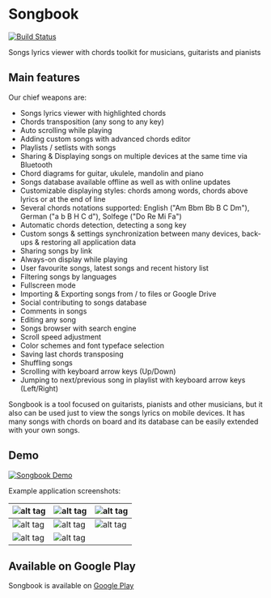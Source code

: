# Songbook
[![Build Status](https://travis-ci.org/igrek51/android-songbook.svg?branch=master)](https://travis-ci.org/igrek51/android-songbook)

Songs lyrics viewer with chords toolkit for musicians, guitarists and pianists

## Main features
Our chief weapons are:
- Songs lyrics viewer with highlighted chords
- Chords transposition (any song to any key)
- Auto scrolling while playing
- Adding custom songs with advanced chords editor
- Playlists / setlists with songs
- Sharing & Displaying songs on multiple devices at the same time via Bluetooth
- Chord diagrams for guitar, ukulele, mandolin and piano
- Songs database available offline as well as with online updates
- Customizable displaying styles: chords among words, chords above lyrics or at the end of line
- Several chords notations supported: English ("Am Bbm Bb B C Dm"), German ("a b B H C d"), Solfege ("Do Re Mi Fa")
- Automatic chords detection, detecting a song key
- Custom songs & settings synchronization between many devices, back-ups & restoring all application data
- Sharing songs by link
- Always-on display while playing
- User favourite songs, latest songs and recent history list
- Filtering songs by languages
- Fullscreen mode
- Importing & Exporting songs from / to files or Google Drive
- Social contributing to songs database
- Comments in songs
- Editing any song
- Songs browser with search engine
- Scroll speed adjustment
- Color schemes and font typeface selection
- Saving last chords transposing
- Shuffling songs
- Scrolling with keyboard arrow keys (Up/Down)
- Jumping to next/previous song in playlist with keyboard arrow keys (Left/Right)

Songbook is a tool focused on guitarists, pianists and other musicians, but it also can be used just to view the songs lyrics on mobile devices.
It has many songs with chords on board and its database can be easily extended with your own songs.

## Demo
[![Songbook Demo](https://img.youtube.com/vi/VMsKZNkbl3A/0.jpg)](https://www.youtube.com/watch?v=VMsKZNkbl3A)

Example application screenshots:

| ![alt tag](https://github.com/igrek51/android-songbook/blob/master/docs/screenshots/mobile/en/01.png) | ![alt tag](https://github.com/igrek51/android-songbook/blob/master/docs/screenshots/mobile/en/02.png) | ![alt tag](https://github.com/igrek51/android-songbook/blob/master/docs/screenshots/mobile/en/03.png) |
|---|---|---|
| ![alt tag](https://github.com/igrek51/android-songbook/blob/master/docs/screenshots/mobile/en/04.png) | ![alt tag](https://github.com/igrek51/android-songbook/blob/master/docs/screenshots/mobile/en/05.png) | ![alt tag](https://github.com/igrek51/android-songbook/blob/master/docs/screenshots/mobile/en/06.png) |
| ![alt tag](https://github.com/igrek51/android-songbook/blob/master/docs/screenshots/mobile/en/07.png) | ![alt tag](https://github.com/igrek51/android-songbook/blob/master/docs/screenshots/mobile/en/08.png) |  |

## Available on Google Play

Songbook is available on [Google Play](https://play.google.com/store/apps/details?id=igrek.songbook)
